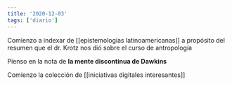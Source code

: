 ```yaml
---
title: '2020-12-03'
tags: ['diario']
---
```


Comienzo a indexar de [[epistemologías latinoamericanas]] a propósito del resumen que el dr. Krotz nos dió sobre el curso de antropología

Pienso en la nota de **la mente discontinua de Dawkins**

Comienzo la colección de [[iniciativas digitales interesantes]]
